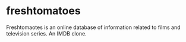 # freshtomatoes
Freshtomaotes is an online database of information related to films and television series. An IMDB clone.
